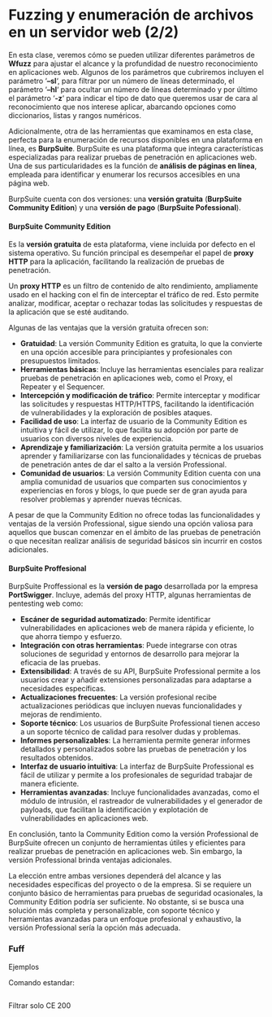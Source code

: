 # Fuzzing y enumeración de archivos en un servidor web (2/2)

En esta clase, veremos cómo se pueden utilizar diferentes parámetros de **Wfuzz** para ajustar el alcance y la profundidad de nuestro reconocimiento en aplicaciones web. Algunos de los parámetros que cubriremos incluyen el parámetro ‘**–sl**‘, para filtrar por un número de líneas determinado, el parámetro ‘**–hl**‘ para ocultar un número de líneas determinado y por último el parámetro ‘**-z**‘ para indicar el tipo de dato que queremos usar de cara al reconocimiento que nos interese aplicar, abarcando opciones como diccionarios, listas y rangos numéricos.

Adicionalmente, otra de las herramientas que examinamos en esta clase, perfecta para la enumeración de recursos disponibles en una plataforma en línea, es **BurpSuite**. BurpSuite es una plataforma que integra características especializadas para realizar pruebas de penetración en aplicaciones web. Una de sus particularidades es la función de **análisis de páginas en línea**, empleada para identificar y enumerar los recursos accesibles en una página web.

BurpSuite cuenta con dos versiones: una **versión gratuita** (**BurpSuite Community Edition**) y una **versión de pago** (**BurpSuite Pofessional**).

#### BurpSuite Community Edition

Es la **versión gratuita** de esta plataforma, viene incluida por defecto en el sistema operativo. Su función principal es desempeñar el papel de **proxy HTTP** para la aplicación, facilitando la realización de pruebas de penetración.

Un **proxy HTTP** es un filtro de contenido de alto rendimiento, ampliamente usado en el hacking con el fin de interceptar el tráfico de red. Esto permite analizar, modificar, aceptar o rechazar todas las solicitudes y respuestas de la aplicación que se esté auditando.

Algunas de las ventajas que la versión gratuita ofrecen son:

* **Gratuidad**: La versión Community Edition es gratuita, lo que la convierte en una opción accesible para principiantes y profesionales con presupuestos limitados.
* **Herramientas básicas**: Incluye las herramientas esenciales para realizar pruebas de penetración en aplicaciones web, como el Proxy, el Repeater y el Sequencer.
* **Intercepción y modificación de tráfico**: Permite interceptar y modificar las solicitudes y respuestas HTTP/HTTPS, facilitando la identificación de vulnerabilidades y la exploración de posibles ataques.
* **Facilidad de uso**: La interfaz de usuario de la Community Edition es intuitiva y fácil de utilizar, lo que facilita su adopción por parte de usuarios con diversos niveles de experiencia.
* **Aprendizaje y familiarización**: La versión gratuita permite a los usuarios aprender y familiarizarse con las funcionalidades y técnicas de pruebas de penetración antes de dar el salto a la versión Professional.
* **Comunidad de usuarios**: La versión Community Edition cuenta con una amplia comunidad de usuarios que comparten sus conocimientos y experiencias en foros y blogs, lo que puede ser de gran ayuda para resolver problemas y aprender nuevas técnicas.

A pesar de que la Community Edition no ofrece todas las funcionalidades y ventajas de la versión Professional, sigue siendo una opción valiosa para aquellos que buscan comenzar en el ámbito de las pruebas de penetración o que necesitan realizar análisis de seguridad básicos sin incurrir en costos adicionales.

#### BurpSuite Proffesional

BurpSuite Proffessional es la **versión de pago** desarrollada por la empresa **PortSwigger**. Incluye, además del proxy HTTP, algunas herramientas de pentesting web como:

* **Escáner de seguridad automatizado**: Permite identificar vulnerabilidades en aplicaciones web de manera rápida y eficiente, lo que ahorra tiempo y esfuerzo.
* **Integración con otras herramientas**: Puede integrarse con otras soluciones de seguridad y entornos de desarrollo para mejorar la eficacia de las pruebas.
* **Extensibilidad**: A través de su API, BurpSuite Professional permite a los usuarios crear y añadir extensiones personalizadas para adaptarse a necesidades específicas.
* **Actualizaciones frecuentes**: La versión profesional recibe actualizaciones periódicas que incluyen nuevas funcionalidades y mejoras de rendimiento.
* **Soporte técnico**: Los usuarios de BurpSuite Professional tienen acceso a un soporte técnico de calidad para resolver dudas y problemas.
* **Informes personalizables**: La herramienta permite generar informes detallados y personalizados sobre las pruebas de penetración y los resultados obtenidos.
* **Interfaz de usuario intuitiva**: La interfaz de BurpSuite Professional es fácil de utilizar y permite a los profesionales de seguridad trabajar de manera eficiente.
* **Herramientas avanzadas**: Incluye funcionalidades avanzadas, como el módulo de intrusión, el rastreador de vulnerabilidades y el generador de payloads, que facilitan la identificación y explotación de vulnerabilidades en aplicaciones web.

En conclusión, tanto la Community Edition como la versión Professional de BurpSuite ofrecen un conjunto de herramientas útiles y eficientes para realizar pruebas de penetración en aplicaciones web. Sin embargo, la versión Professional brinda ventajas adicionales.

La elección entre ambas versiones dependerá del alcance y las necesidades específicas del proyecto o de la empresa. Si se requiere un conjunto básico de herramientas para pruebas de seguridad ocasionales, la Community Edition podría ser suficiente. No obstante, si se busca una solución más completa y personalizable, con soporte técnico y herramientas avanzadas para un enfoque profesional y exhaustivo, la versión Professional sería la opción más adecuada.

### Fuff

Ejemplos

Comando estandar:

<figure><img src="../../../../.gitbook/assets/image (8) (1) (1) (1) (1) (1).png" alt=""><figcaption></figcaption></figure>

Filtrar solo CE 200&#x20;

<figure><img src="../../../../.gitbook/assets/image (9) (1) (1) (1) (1).png" alt=""><figcaption></figcaption></figure>

